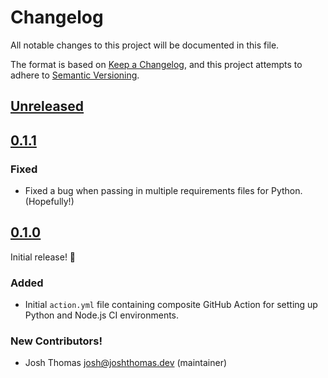 # Changelog

All notable changes to this project will be documented in this file.

The format is based on [Keep a Changelog](https://keepachangelog.com/en/1.0.0/),
and this project attempts to adhere to [Semantic Versioning](https://semver.org/spec/v2.0.0.html).

<!--
## [${version}]
### Added - for new features
### Changed - for changes in existing functionality
### Deprecated - for soon-to-be removed features
### Removed - for now removed features
### Fixed - for any bug fixes
### Security - in case of vulnerabilities
[${version}]: https://github.com/westerveltco/setup-ci-action/releases/tag/v${version}
-->

## [Unreleased]

## [0.1.1]

### Fixed

- Fixed a bug when passing in multiple requirements files for Python. (Hopefully!)

## [0.1.0]

Initial release! 🎉
### Added

- Initial `action.yml` file containing composite GitHub Action for setting up Python and Node.js CI environments.

### New Contributors!

- Josh Thomas <josh@joshthomas.dev> (maintainer)

[unreleased]: https://github.com/westerveltco/setup-ci-action/compare/v0.1.1...HEAD
[0.1.0]: https:L//github.com/westerveltco/setup-ci-action/releases/tag/v0.1.0
[0.1.1]: https:L//github.com/westerveltco/setup-ci-action/releases/tag/v0.1.1
